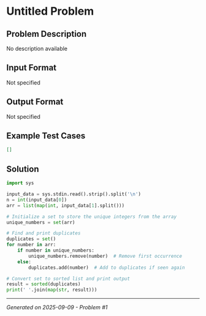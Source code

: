# Untitled Problem

## Problem Description
No description available

## Input Format
Not specified

## Output Format
Not specified

## Example Test Cases
```json
[]
```

## Solution
```python
import sys

input_data = sys.stdin.read().strip().split('\n')
n = int(input_data[0])
arr = list(map(int, input_data[1].split()))

# Initialize a set to store the unique integers from the array
unique_numbers = set(arr)

# Find and print duplicates
duplicates = set()
for number in arr:
    if number in unique_numbers:
        unique_numbers.remove(number)  # Remove first occurrence
    else:
        duplicates.add(number)  # Add to duplicates if seen again

# Convert set to sorted list and print output
result = sorted(duplicates)
print(' '.join(map(str, result)))
```

---
*Generated on 2025-09-09 - Problem #1*